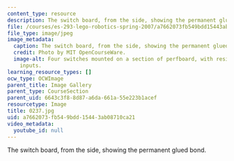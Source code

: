 ```yaml
---
content_type: resource
description: The switch board, from the side, showing the permanent glued bond.
file: /courses/es-293-lego-robotics-spring-2007/a7662073fb549bdd15443ab08710ca21_0237.jpg
file_type: image/jpeg
image_metadata:
  caption: The switch board, from the side, showing the permanent glued bond.
  credit: Photo by MIT OpenCourseWare.
  image-alt: Four switches mounted on a section of perfboard, with resistors and sensor
    inputs.
learning_resource_types: []
ocw_type: OCWImage
parent_title: Image Gallery
parent_type: CourseSection
parent_uid: 6643c3f8-8d87-a6da-661a-55e223b1acef
resourcetype: Image
title: 0237.jpg
uid: a7662073-fb54-9bdd-1544-3ab08710ca21
video_metadata:
  youtube_id: null
---
```

The switch board, from the side, showing the permanent glued bond.